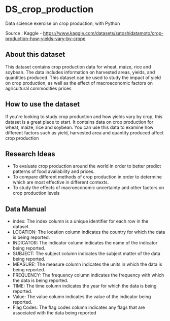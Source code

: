 # DS_crop_production
Data science exercise on crop production, with Python

Source : Kaggle - https://www.kaggle.com/datasets/satoshidatamoto/crop-production-how-yields-vary-by-crope

## About this dataset

This dataset contains crop production data for wheat, maize, rice and soybean. The data includes information on harvested areas, yields, and quantities produced. This dataset can be used to study the impact of yield on crop production, as well as the effect of macroeconomic factors on agricultural commodities prices

## How to use the dataset

If you're looking to study crop production and how yields vary by crop, this dataset is a great place to start. It contains data on crop production for wheat, maize, rice and soybean. You can use this data to examine how different factors such as yield, harvested area and quantity produced affect crop production

## Research Ideas

- To evaluate crop production around the world in order to better predict patterns of food availability and prices.
- To compare different methods of crop production in order to determine which are most effective in different contexts.
- To study the effects of macroeconomic uncertainty and other factors on crop production levels

## Data Manual

- index: The index column is a unique identifier for each row in the dataset.
- LOCATION: The location column indicates the country for which the data is being reported.
- INDICATOR: The indicator column indicates the name of the indicator being reported.
- SUBJECT: The subject column indicates the subject matter of the data being reported.
- MEASURE: The measure column indicates the units in which the data is being reported.
- FREQUENCY: The frequency column indicates the frequency with which the data is being reported.
- TIME: The time column indicates the year for which the data is being reported.
- Value: The value column indicates the value of the indicator being reported.
- Flag Codes: The flag codes column indicates any flags that are associated with the data being reported
